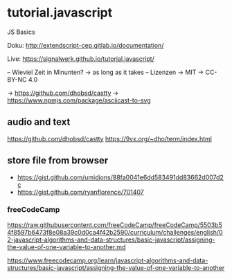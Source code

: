 # tutorial.javascript




JS Basics

Doku:
http://extendscript-cep.gitlab.io/documentation/

Live:
https://signalwerk.github.io/tutorial.javascript/


– Wieviel Zeit in Minunten? → as long as it takes
– Lizenzen → MIT → CC-BY-NC 4.0

→ https://github.com/dhobsd/castty
→ https://www.npmjs.com/package/asciicast-to-svg


## audio and text
https://github.com/dhobsd/castty
https://9vx.org/~dho/term/index.html


## store file from browser
* https://gist.github.com/umidjons/88fa0041e6dd583491dd83662d007d2c
* https://gist.github.com/ryanflorence/701407


### freeCodeCamp
https://raw.githubusercontent.com/freeCodeCamp/freeCodeCamp/5503b54f8597b6473f8e08a39c0d0ca4f42b2590/curriculum/challenges/english/02-javascript-algorithms-and-data-structures/basic-javascript/assigning-the-value-of-one-variable-to-another.md

https://www.freecodecamp.org/learn/javascript-algorithms-and-data-structures/basic-javascript/assigning-the-value-of-one-variable-to-another


